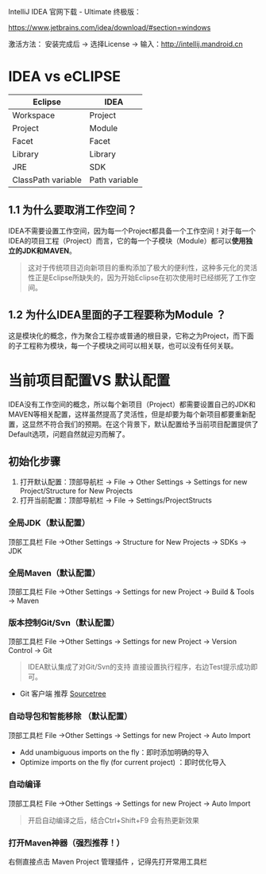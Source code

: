 IntelliJ IDEA 官网下载 - Ultimate 终极版：

https://www.jetbrains.com/idea/download/#section=windows

激活方法： 安装完成后 → 选择License → 输入：http://intellij.mandroid.cn

# IDEA vs eCLIPSE

 Eclipse|IDEA
---|---
Workspace|Project
Project|Module
Facet|Facet
Library|Library
JRE|SDK
ClassPath variable | Path variable

## 1.1 为什么要取消工作空间？
IDEA不需要设置工作空间，因为每一个Project都具备一个工作空间！对于每一个IDEA的项目工程（Project）而言，它的每一个子模块（Module）都可以**使用独立的JDK和MAVEN**。

> 这对于传统项目迈向新项目的重构添加了极大的便利性，这种多元化的灵活性正是Eclipse所缺失的，因为开始Eclipse在初次使用时已经绑死了工作空间。

## 1.2 为什么IDEA里面的子工程要称为Module ？

这是模块化的概念，作为聚合工程亦或普通的根目录，它称之为Project，而下面的子工程称为模块，每一个子模块之间可以相关联，也可以没有任何关联。

# 当前项目配置VS 默认配置
IDEA没有工作空间的概念，所以每个新项目（Project）都需要设置自己的JDK和MAVEN等相关配置，这样虽然提高了灵活性，但是却要为每个新项目都要重新配置，这显然不符合我们的预期。在这个背景下，默认配置给予当前项目配置提供了Default选项，问题自然就迎刃而解了。

## 初始化步骤

1. 打开默认配置：顶部导航栏 -> File -> Other Settings -> Settings for new Project/Structure for New Projects
2. 打开当前配置：顶部导航栏 -> File -> Settings/ProjectStructs


### 全局JDK（默认配置）
顶部工具栏 File ->Other Settings -> Structure for New Projects -> SDKs -> JDK
### 全局Maven（默认配置）
顶部工具栏 File ->Other Settings -> Settings for new Project -> Build & Tools -> Maven
### 版本控制Git/Svn（默认配置）
顶部工具栏 File ->Other Settings ->  Settings for new Project -> Version Control -> Git

> IDEA默认集成了对Git/Svn的支持 直接设置执行程序，右边Test提示成功即可。

- Git 客户端 推荐 [Sourcetree](https://www.sourcetreeapp.com/)

### 自动导包和智能移除 （默认配置）
顶部工具栏 File ->Other Settings ->  Settings for new Project -> Auto Import
- Add unambiguous imports on the fly：即时添加明确的导入
- Optimize imports on the fly (for current project) ：即时优化导入

### 自动编译
顶部工具栏 File ->Other Settings -> Settings for new Project -> Auto Import

> 开启自动编译之后，结合Ctrl+Shift+F9 会有热更新效果

### 打开Maven神器（强烈推荐！）
右侧直接点击 Maven Project 管理插件 ，记得先打开常用工具栏